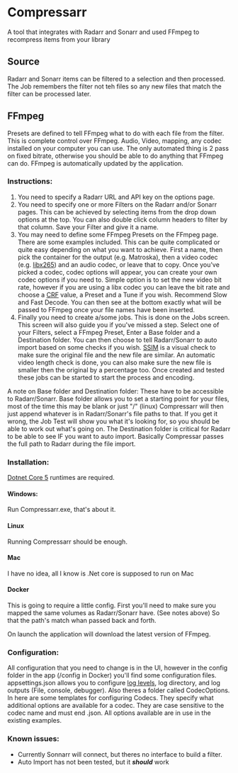 
# Compressarr
A tool that integrates with Radarr and Sonarr and used FFmpeg to recompress items from your library
 
## Source
Radarr and Sonarr items can be filtered to a selection and then processed. The Job remembers the filter not teh files so any new files that match the filter can be processed later. 
 
## FFmpeg
Presets are defined to tell FFmpeg what to do with each file from the filter. This is complete control over FFmpeg. Audio, Video, mapping, any codec installed on your computer you can use. The only automated thing is 2 pass on fixed bitrate, otherwise you should be able to do anything that FFmpeg can do.
FFmpeg is automatically updated by the application.
 
 ### Instructions:
  1. You need to specify a Radarr URL and API key on the options page. 
  2. You need to specify one or more Filters on the Radarr and/or Sonarr pages. This can be achieved by selecting items from the drop down options at the top. You can also double click column headers to filter by that column. Save your Filter and give it a name.
  3. You may need to define some FFmpeg Presets on the FFmpeg page. There are some examples included. This can be quite complicated or quite easy depending on what you want to achieve. First a name, then pick the container for the output (e.g. Matroska), then a video codec (e.g. [libx265](https://trac.ffmpeg.org/wiki/Encode/H.265)) and an audio codec, or leave that to copy. Once you've picked a codec, codec options will appear, you can create your own codec options if you need to. Simple option is to set the new video bit rate, however if you are using a libx codec you can leave the bit rate and choose a [CRF](https://trac.ffmpeg.org/wiki/Encode/H.265) value, a Preset and a Tune if you wish. Recommend Slow and Fast Decode. You can then see at the bottom exactly what will be passed to FFmpeg once your file names have been inserted.
  4. Finally you need to create a/some jobs. This is done on the Jobs screen. This screen will also guide you if you've missed a step. Select one of your Filters, select a FFmpeg Preset, Enter a Base folder and a Destination folder. You can then choose to tell Radarr/Sonarr to auto import based on some checks if you wish. [SSIM](https://en.wikipedia.org/wiki/Structural_similarity) is a visual check to make sure the original file and the new file are similar. An automatic video length check is done, you can also make sure the new file is smaller then the original by a percentage too. Once created and tested these jobs can be started to start the process and encoding.

A note on Base folder and Destination folder:
These have to be accessible to Radarr/Sonarr. Base folder allows you to set a starting point for your files, most of the time this may be blank or just "/" (linux) Compressarr will then just append whatever is in Radarr/Sonarr's file paths to that. If you get it wrong, the Job Test will show you what it's looking for, so you should be able to work out what's going on.
The Destination folder is critical for Radarr to be able to see IF you want to auto import. Basically Compressar passes the full path to Radarr during the file import. 

### Installation: 
[Dotnet Core 5](https://dotnet.microsoft.com/download/dotnet/5.0) runtimes are required.
#### Windows:
Run Compressarr.exe, that's about it.
#### Linux
Running Compressarr should be enough.
#### Mac
I have no idea, all I know is .Net core is supposed to run on Mac
#### Docker
This is going to require a little config. First you'll need to make sure you mapped the same volumes as Radarr/Sonarr have. (See notes above) So that the path's match whan passed back and forth.

On launch the application will download the latest version of FFmpeg. 

### Configuration:
All configuration that you need to change is in the UI, however in the config folder in the app (/config in Docker) you'll find some configuration files. appsettings.json allows you to configure [log levels](https://docs.microsoft.com/en-us/dotnet/core/extensions/logging?tabs=command-line), log directory, and log outputs (File, console, debugger). 
Also theres a folder called CodecOptions. In here are some templates for configuring Codecs. They specify what additional options are available for a codec. They are case sensitive to the codec name and must end .json. All options available are in use in the existing examples.
 
### Known issues:

 - Currently Sonnarr will connect, but theres no interface to build a filter.
 - Auto Import has not been tested, but it ***should*** work